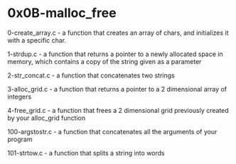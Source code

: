 # 0x0B-malloc_free

0-create_array.c - a function that creates an array of chars, and initializes it with a specific char.

1-strdup.c - a function that returns a pointer to a newly allocated space in memory, which contains a copy of the string given as a parameter

2-str_concat.c - a function that concatenates two strings

3-alloc_grid.c - a function that returns a pointer to a 2 dimensional array of integers

4-free_grid.c - a function that frees a 2 dimensional grid previously created by your alloc_grid function

100-argstostr.c - a function that concatenates all the arguments of your program

101-strtow.c - a function that splits a string into words


